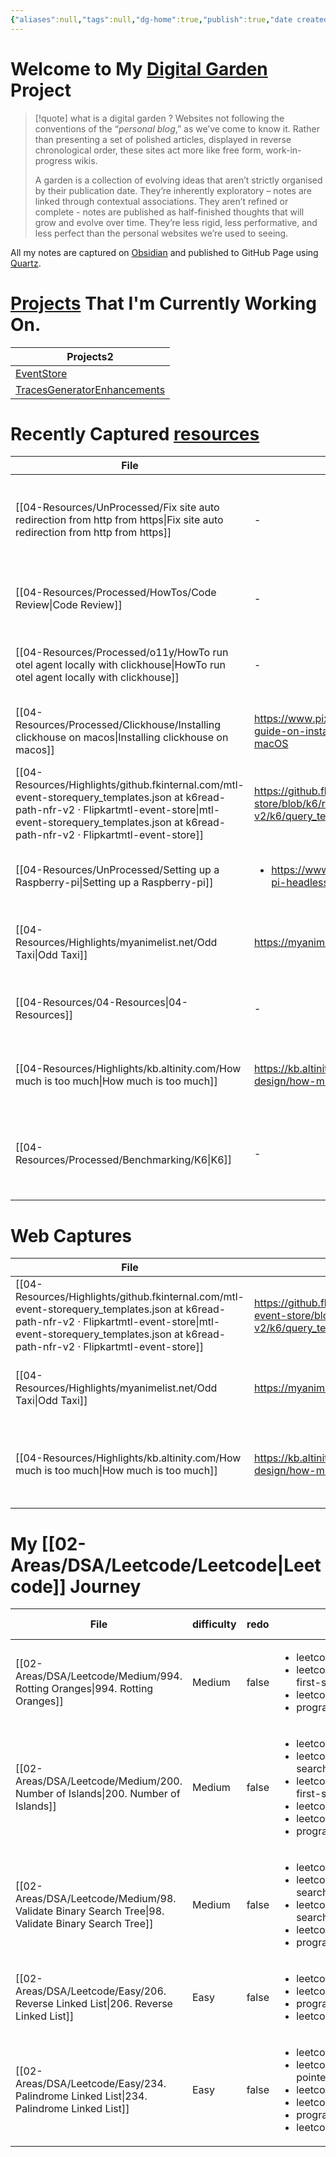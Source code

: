 ```yaml
---
{"aliases":null,"tags":null,"dg-home":true,"publish":true,"date created":"2025-01-14T15:25","date modified":"2025-01-16T13:07","PassFrontmatter":true,"created":"2025-01-14T17:32:45.570+05:30","updated":"2025-01-16T13:07:45.159+05:30"}
---
```



# Welcome to My [Digital Garden](https://maggieappleton.com/garden-history/) Project

> [!quote] what is a digital garden ?
> Websites not following the conventions of the “_personal blog_,” as we’ve come to know it. Rather than presenting a set of polished articles, displayed in reverse chronological order, these sites act more like free form, work-in-progress wikis.
>
> A garden is a collection of evolving ideas that aren’t strictly organised by their publication date. They’re inherently exploratory – notes are linked through contextual associations. They aren’t refined or complete - notes are published as half-finished thoughts that will grow and evolve over time. They’re less rigid, less performative, and less perfect than the personal websites we’re used to seeing.

All my notes are captured on [Obsidian](https://obsidian.md/) and published to GitHub Page using [Quartz](https://quartz.jzhao.xyz/).

# [Projects](03-Projects) That I'm Currently Working On.

<div><table class="dataview table-view-table"><thead class="table-view-thead"><tr class="table-view-tr-header"><th class="table-view-th"><span>Projects</span><span class="dataview small-text">2</span></th></tr></thead><tbody class="table-view-tbody"><tr><td><span><a data-tooltip-position="top" aria-label="EventStore" data-href="EventStore" href="EventStore" class="internal-link" target="_blank" rel="noopener nofollow">EventStore</a></span></td></tr><tr><td><span><a data-tooltip-position="top" aria-label="TracesGeneratorEnhancements" data-href="TracesGeneratorEnhancements" href="TracesGeneratorEnhancements" class="internal-link" target="_blank" rel="noopener nofollow">TracesGeneratorEnhancements</a></span></td></tr></tbody></table></div>

# Recently Captured [resources](04-Resources)
| File                                                                                                                                                                                                                          | url                                                                                                     | Description                                                            | type    | tags                                                              | Date                        |
| ----------------------------------------------------------------------------------------------------------------------------------------------------------------------------------------------------------------------------- | ------------------------------------------------------------------------------------------------------- | ---------------------------------------------------------------------- | ------- | ----------------------------------------------------------------- | --------------------------- |
| [[04-Resources/UnProcessed/Fix site auto redirection from http from https\|Fix site auto redirection from http from https]]                                                                                                | \-                                                                                                      | Steps to enable showing insecure content from websites.                | Guide   | <ul><li>Google/Chrome</li><li>httpToHttps</li></ul>               | 6:50 PM - January 23, 2025  |
| [[04-Resources/Processed/HowTos/Code Review\|Code Review]]                                                                                                                                                                 | \-                                                                                                      | How to properly review a PR                                            | Guide   | <ul><li>CodeReview</li></ul>                                      | 9:45 AM - January 23, 2025  |
| [[04-Resources/Processed/o11y/HowTo run otel agent locally with clickhouse\|HowTo run otel agent locally with clickhouse]]                                                                                                 | \-                                                                                                      | Otel agent with clickhouse                                             | Guide   | <ul><li>Database/Clickhouse</li><li>otel</li><li>docker</li></ul> | 12:14 PM - January 21, 2025 |
| [[04-Resources/Processed/Clickhouse/Installing clickhouse on macos\|Installing clickhouse on macos]]                                                                                                                       | https://www.pixelstech.net/article/1676120999-A-guide-on-installing-and-running-Clickhouse-on-macOS     | \-                                                                     | Article | \-                                                                | 12:13 PM - January 21, 2025 |
| [[04-Resources/Highlights/github.fkinternal.com/mtl-event-storequery_templates.json at k6read-path-nfr-v2 · Flipkartmtl-event-store\|mtl-event-storequery_templates.json at k6read-path-nfr-v2 · Flipkartmtl-event-store]] | https://github.fkinternal.com/Flipkart/mtl-event-store/blob/k6/read-path-nfr-v2/k6/query_templates.json | \-                                                                     | \-      | \-                                                                | 11:24 AM - January 21, 2025 |
| [[04-Resources/UnProcessed/Setting up a Raspberry-pi\|Setting up a Raspberry-pi]]                                                                                                                                          | <ul><li>https://www.tomshardware.com/reviews/raspberry-pi-headless-setup-how-to,6028.html</li></ul>     | \-                                                                     | Guide   | <ul><li>docker</li><li>raspberrypi</li><li>syncthing</li></ul>    | 8:50 AM - January 17, 2025  |
| [[04-Resources/Highlights/myanimelist.net/Odd Taxi\|Odd Taxi]]                                                                                                                                                             | https://myanimelist.net/anime/46102/Odd_Taxi                                                            | \-                                                                     | \-      | \-                                                                | 5:22 PM - January 16, 2025  |
| [[04-Resources/04-Resources\|04-Resources]]                                                                                                                                                                                | \-                                                                                                      | \-                                                                     | \-      | \-                                                                | 2:33 PM - January 16, 2025  |
| [[04-Resources/Highlights/kb.altinity.com/How much is too much\|How much is too much]]                                                                                                                                     | https://kb.altinity.com/altinity-kb-schema-design/how-much-is-too-much/                                 | \-                                                                     | \-      | \-                                                                | 12:28 PM - January 16, 2025 |
| [[04-Resources/Processed/Benchmarking/K6\|K6]]                                                                                                                                                                             | \-                                                                                                      | A simple program of how to use K6 and how to easily build on top of it | Guide   | <ul><li>Benchmark/k6</li><li>Benchmark</li></ul>                  | 10:48 AM - January 16, 2025 |


# Web Captures
| File                                                                                                                                                                                                                          | url                                                                                                     | tags                                                                                                                                | Date                        |
| ----------------------------------------------------------------------------------------------------------------------------------------------------------------------------------------------------------------------------- | ------------------------------------------------------------------------------------------------------- | ----------------------------------------------------------------------------------------------------------------------------------- | --------------------------- |
| [[04-Resources/Highlights/github.fkinternal.com/mtl-event-storequery_templates.json at k6read-path-nfr-v2 · Flipkartmtl-event-store\|mtl-event-storequery_templates.json at k6read-path-nfr-v2 · Flipkartmtl-event-store]] | https://github.fkinternal.com/Flipkart/mtl-event-store/blob/k6/read-path-nfr-v2/k6/query_templates.json | <ul><li>#OnlyMe</li></ul>                                                                                                           | 11:24 AM - January 21, 2025 |
| [[04-Resources/Highlights/myanimelist.net/Odd Taxi\|Odd Taxi]]                                                                                                                                                             | https://myanimelist.net/anime/46102/Odd_Taxi                                                            | <ul><li>#OnlyMe</li></ul>                                                                                                           | 5:22 PM - January 16, 2025  |
| [[04-Resources/Highlights/kb.altinity.com/How much is too much\|How much is too much]]                                                                                                                                     | https://kb.altinity.com/altinity-kb-schema-design/how-much-is-too-much/                                 | <ul><li>#EventStore</li><li>#Database/Clickhouse</li><li>#Database</li><li>#32259ReplicatedXXXMergeTree</li><li>#31919Log</li></ul> | 12:28 PM - January 16, 2025 |


# My [[02-Areas/DSA/Leetcode/Leetcode\|Leetcode]] Journey
| File                                                                                                 | difficulty | redo  | tags                                                                                                                                                                                        | modifed date                |
| ---------------------------------------------------------------------------------------------------- | ---------- | ----- | ------------------------------------------------------------------------------------------------------------------------------------------------------------------------------------------- | --------------------------- |
| [[02-Areas/DSA/Leetcode/Medium/994. Rotting Oranges\|994. Rotting Oranges]]                       | Medium     | false | <ul><li>leetcode/array</li><li>leetcode/breadth-first-search</li><li>leetcode/matrix</li><li>programming/practice</li></ul>                                                                 | 8:23 PM - January 16, 2025  |
| [[02-Areas/DSA/Leetcode/Medium/200. Number of Islands\|200. Number of Islands]]                   | Medium     | false | <ul><li>leetcode/array</li><li>leetcode/depth-first-search</li><li>leetcode/breadth-first-search</li><li>leetcode/union-find</li><li>leetcode/matrix</li><li>programming/practice</li></ul> | 8:14 AM - January 16, 2025  |
| [[02-Areas/DSA/Leetcode/Medium/98. Validate Binary Search Tree\|98. Validate Binary Search Tree]] | Medium     | false | <ul><li>leetcode/tree</li><li>leetcode/depth-first-search</li><li>leetcode/binary-search-tree</li><li>leetcode/binary-tree</li><li>programming/practice</li></ul>                           | 12:44 PM - January 15, 2025 |
| [[02-Areas/DSA/Leetcode/Easy/206. Reverse Linked List\|206. Reverse Linked List]]                 | Easy       | false | <ul><li>leetcode/linked-list</li><li>leetcode/recursion</li><li>programming/practice</li><li>leetcode/problem</li></ul>                                                                     | 5:30 PM - January 14, 2025  |
| [[02-Areas/DSA/Leetcode/Easy/234. Palindrome Linked List\|234. Palindrome Linked List]]           | Easy       | false | <ul><li>leetcode/linked-list</li><li>leetcode/two-pointers</li><li>leetcode/stack</li><li>leetcode/recursion</li><li>programming/practice</li><li>leetcode/problem</li></ul>                | 5:30 PM - January 14, 2025  |

